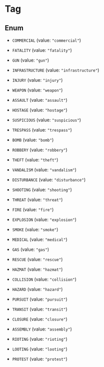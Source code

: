 

# Tag

## Enum


* `COMMERCIAL` (value: `"commercial"`)

* `FATALITY` (value: `"fatality"`)

* `GUN` (value: `"gun"`)

* `INFRASTRUCTURE` (value: `"infrastructure"`)

* `INJURY` (value: `"injury"`)

* `WEAPON` (value: `"weapon"`)

* `ASSAULT` (value: `"assault"`)

* `HOSTAGE` (value: `"hostage"`)

* `SUSPICIOUS` (value: `"suspicious"`)

* `TRESPASS` (value: `"trespass"`)

* `BOMB` (value: `"bomb"`)

* `ROBBERY` (value: `"robbery"`)

* `THEFT` (value: `"theft"`)

* `VANDALISM` (value: `"vandalism"`)

* `DISTURBANCE` (value: `"disturbance"`)

* `SHOOTING` (value: `"shooting"`)

* `THREAT` (value: `"threat"`)

* `FIRE` (value: `"fire"`)

* `EXPLOSION` (value: `"explosion"`)

* `SMOKE` (value: `"smoke"`)

* `MEDICAL` (value: `"medical"`)

* `GAS` (value: `"gas"`)

* `RESCUE` (value: `"rescue"`)

* `HAZMAT` (value: `"hazmat"`)

* `COLLISION` (value: `"collision"`)

* `HAZARD` (value: `"hazard"`)

* `PURSUIT` (value: `"pursuit"`)

* `TRANSIT` (value: `"transit"`)

* `CLOSURE` (value: `"closure"`)

* `ASSEMBLY` (value: `"assembly"`)

* `RIOTING` (value: `"rioting"`)

* `LOOTING` (value: `"looting"`)

* `PROTEST` (value: `"protest"`)



